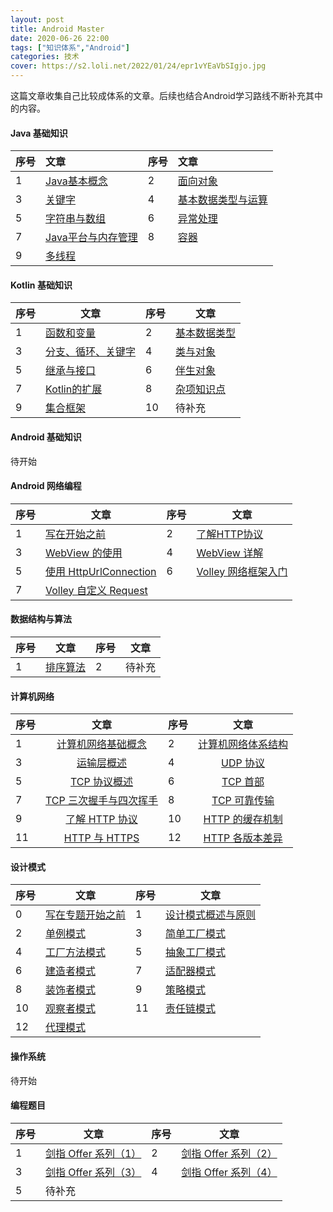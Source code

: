 ```yaml
---
layout: post
title: Android Master
date: 2020-06-26 22:00
tags: ["知识体系","Android"]
categories: 技术
cover: https://s2.loli.net/2022/01/24/epr1vYEaVbSIgjo.jpg
---
```


这篇文章收集自己比较成体系的文章。后续也结合Android学习路线不断补充其中的内容。

#### Java 基础知识

| 序号      |     文章 |序号      |     文章 |
| :-------- |:------ |:-------- |:------ |
|1| [Java基本概念](https://lixiaoyu.cc/2018/06/08/java-interview-1-java-overiew/)|2|[面向对象](https://lixiaoyu.cc/2018/06/11/java-interview-2-oop/)|
|3|[关键字](https://lixiaoyu.cc/2018/06/12/java-interview-3-keywords/)|4|[基本数据类型与运算](https://lixiaoyu.cc/2018/06/12/java-interview-4-basic-data-types/)|
|5|[字符串与数组](https://lixiaoyu.cc/2018/06/12/java-interview-5-string-and-array/)|6|[异常处理](https://lixiaoyu.cc/2018/06/12/java-interview-6-exception/)|
|7|[Java平台与内存管理](https://lixiaoyu.cc/2018/06/13/java-interview-7-memory-manage/)|8|[容器](https://lixiaoyu.cc/2018/06/13/java-interview-8-collections/)|
|9|[多线程](https://lixiaoyu.cc/2018/06/13/java-interview-9-mutithread/)|

#### Kotlin 基础知识


| 序号 | 文章 | 序号 | 文章 |
| --- | --- | --- | --- |
| 1 | [函数和变量](https://lixiaoyu.cc/2019/08/26/kotlin-learning-1-function-and-variable/) | 2 | [基本数据类型](https://lixiaoyu.cc/2019/08/28/kotlin-learning-2-basic-type-of-data/) |
| 3 | [分支、循环、关键字](https://lixiaoyu.cc/2019/08/30/kotlin-learning-3-condition-and-loop/) | 4 | [类与对象](https://lixiaoyu.cc/2019/09/02/kotlin-learning-4-class-and-object/) |
| 5 | [继承与接口](https://lixiaoyu.cc/2019/09/03/kotlin-learning-5-extends-and-interface/) | 6 | [伴生对象](https://lixiaoyu.cc/2019/09/05/kotlin-learning-6-companion-object/) |
| 7 | [Kotlin的扩展](https://lixiaoyu.cc/2019/10/08/kotlin-learning-7-extension-function/) | 8 | [杂项知识点](https://lixiaoyu.cc/2019/12/28/kotlin-learning-8-typealias/) |
| 9 | [集合框架](https://lixiaoyu.cc/2020/01/07/kotilin-learning-9-collection/) | 10 | 待补充 |

#### Android 基础知识

待开始

#### Android 网络编程

| 序号      |     文章 | 序号      |     文章 |
| ------- | ------ | ------- | ------ |
|1|[写在开始之前](https://lixiaoyu.cc/2017/10/11/android-network-1-before-begin/)|2|[了解HTTP协议](https://lixiaoyu.cc/2017/10/12/android-network-2-http/)|
|3|[WebView 的使用](https://lixiaoyu.cc/2017/10/16/android-network-3-webview/)|4|[WebView 详解](https://lixiaoyu.cc/2017/10/19/android-network-4-webview-more/)|
|5|[使用 HttpUrlConnection](https://lixiaoyu.cc/2017/10/21/android-network-5-httpurlconnection/)|6|[Volley 网络框架入门](https://lixiaoyu.cc/2017/10/25/android-network-6-volley-usage/)|
|7|[Volley 自定义 Request](https://lixiaoyu.cc/2018/07/02/android-network-7-customize-request/)|||

#### 数据结构与算法

| 序号 | 文章 | 序号 | 文章 |
| ------- | ------ | ------- | ------ |
|1|[排序算法](https://lixiaoyu.cc/2018/09/12/data-struture-sort/)|2|待补充|

#### 计算机网络

| 序号      |     文章 |序号      |     文章 |
| :-------- |:------: |:-------- |:------: |
| 1 | [计算机网络基础概念](https://lixiaoyu.cc/2018/08/12/computer-network-1-overview/) |  2 | [计算机网络体系结构](https://lixiaoyu.cc/2018/08/15/computer-network-2-architecture/)|
| 3 | [运输层概述](https://lixiaoyu.cc/2018/08/15/computer-network-3-transport-layer/)| 4 | [UDP 协议](https://lixiaoyu.cc/2018/08/30/computer-network-4-udp/)|
| 5 | [TCP 协议概述](https://lixiaoyu.cc/2018/08/30/computer-network-5-tcp-overview/)| 6 | [TCP 首部](https://lixiaoyu.cc/2018/08/30/computer-network-6-tcp-header/)|
| 7 | [TCP 三次握手与四次挥手](https://lixiaoyu.cc/2018/08/30/computer-network-7-three-and-four-way-handshake/) | 8 | [TCP 可靠传输](https://lixiaoyu.cc/2018/09/04/computer-network-8-tcp-reliable-transmission/)|
| 9 | [了解 HTTP 协议](https://lixiaoyu.cc/2018/09/04/computer-network-9-http/)| 10 | [HTTP 的缓存机制](https://lixiaoyu.cc/2018/09/04/computer-network-10-http-cache/)| 
| 11 | [HTTP 与 HTTPS](https://lixiaoyu.cc/2018/09/04/computer-network-11-http-and-https/)| 12 | [HTTP 各版本差异](https://lixiaoyu.cc/2018/09/04/computer-network-12-http-version-differences/) |

#### 设计模式


| 序号 | 文章 | 序号 | 文章 |
| --- | --- | --- | --- |
| 0 | [写在专题开始之前](https://lixiaoyu.cc/2018/09/06/learn-design-pattern-0-before-start/) | 1 | [设计模式概述与原则](https://lixiaoyu.cc/2018/09/06/learn-design-pattern-1-overview/) |
| 2 | [单例模式](https://lixiaoyu.cc/2018/09/06/learn-design-pattern-2-singleton/) | 3 | [简单工厂模式](https://lixiaoyu.cc/2018/09/06/learn-design-pattern-3-simple-factory/) |
| 4 | [工厂方法模式](https://lixiaoyu.cc/2018/09/06/learn-design-pattern-4-factory-mathod/) | 5 | [抽象工厂模式](https://lixiaoyu.cc/2018/09/06/learn-design-pattern-5-abstract-factory/) |
| 6 | [建造者模式](https://lixiaoyu.cc/2018/09/20/learn-design-pattern-6-builder/) | 7 | [适配器模式](https://lixiaoyu.cc/2018/09/20/learn-design-pattern-7-adapter/) |
|8|[装饰者模式](https://lixiaoyu.cc/2018/09/20/learn-design-pattern-8-decorator/)|9|[策略模式](https://lixiaoyu.cc/2018/09/28/learn-design-pattern-9-strategy/)|
|10|[观察者模式](https://lixiaoyu.cc/2018/09/29/learn-design-pattern-10-observer/)|11|[责任链模式](https://lixiaoyu.cc/2018/11/07/learn-design-pattern-11-chain-of-responsibility/)|
|12|[代理模式](https://lixiaoyu.cc/2018/11/07/learn-design-pattern-12-proxy/)|

#### 操作系统

待开始

#### 编程题目


| 序号 | 文章 | 序号 | 文章 |
| --- | --- | --- | --- |
| 1 | [剑指 Offer 系列（1）](https://lixiaoyu.cc/2018/06/06/target-on-offer-1/) | 2 | [剑指 Offer 系列（2）](https://lixiaoyu.cc/2018/06/07/target-on-offer-2/) |
| 3 | [剑指 Offer 系列（3）](https://lixiaoyu.cc/2018/06/08/target-on-offer-3/) | 4 | [剑指 Offer 系列（4）](https://lixiaoyu.cc/2018/06/10/target-on-offer-4/) |
| 5 | 待补充 |  |  |